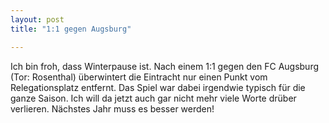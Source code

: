 ```yaml
---
layout: post
title: "1:1 gegen Augsburg"

---
```


Ich bin froh, dass Winterpause ist. Nach einem 1:1 gegen den FC Augsburg (Tor: Rosenthal) überwintert die Eintracht nur einen Punkt vom Relegationsplatz entfernt. Das Spiel war dabei irgendwie typisch für die ganze Saison. Ich will da jetzt auch gar nicht mehr viele Worte drüber verlieren. Nächstes Jahr muss es besser werden!


